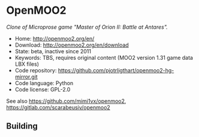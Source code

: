# OpenMOO2

_Clone of Microprose game "Master of Orion II: Battle at Antares"._

- Home: http://openmoo2.org/en/
- Download: http://openmoo2.org/en/download
- State: beta, inactive since 2011
- Keywords: TBS, requires original content (MOO2 version 1.31 game data LBX files)
- Code repository: https://github.com/pjotrligthart/openmoo2-hg-mirror.git
- Code language: Python
- Code license: GPL-2.0

See also https://github.com/mimi1vx/openmoo2, https://gitlab.com/scarabeusiv/openmoo2

## Building

